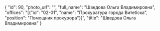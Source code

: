 {
    "id": 90,
    "photo_url": "",
    "full_name": "Шведова Ольга Владимировна",
    "offices": "[{\"id\": \"02-01\", \"name\": \"Прокуратура города Витебска\", \"position\": \"Помощник прокурора\"}]",
    "title": "Шведова Ольга Владимировна"
}
